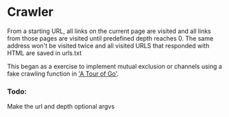 # Crawler
 From a starting URL, all links on the current page are visited and all links from those pages are visited until predefined depth reaches 0. The same address won't be visited twice and all visited URLS that responded with HTML are saved in urls.txt 

This began as a exercise to implement mutual exclusion or channels using a fake crawling function in ['A Tour of Go'](https://go.dev/tour/concurrency/10). 

### Todo: 
Make the url and depth optional argvs
